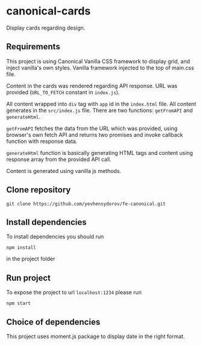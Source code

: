 # canonical-cards

Display cards regarding design.

## Requirements
This project is using Canonical Vanilla CSS framework to display grid, and inject vanilla's own styles. 
Vanilla framework injected to the top of main.css file.   

Content in the cards was rendered regarding API response. URL was provided (`URL_TO_FETCH` constant in `index.js`).

All content wrapped into `div` tag with `app` id in the `index.html` file. All content generates in the  `src/index.js`
file. There are two functions: `getFromAPI` and `generateHtml`.

`getFromAPI` fetches the data from the URL which was provided, using browser's own fetch API  and returns two promises 
and invoke callback function with response data.

`generateHtml` function is basically generating HTML tags and content using response array from the provided API call.

Content is generated using vanilla js methods.


## Clone repository

```
git clone https://github.com/yevhensydorov/fe-canonical.git
```

## Install dependencies
To install dependencies you should run 
```
npm install
```
in the project folder

## Run project
To expose the project to url ``localhost:1234`` please run
```
npm start 
```

## Choice of dependencies

This project uses moment.js package to display date in the right format.